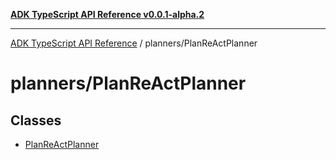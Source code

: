 [**ADK TypeScript API Reference v0.0.1-alpha.2**](../../README.md)

***

[ADK TypeScript API Reference](../../modules.md) / planners/PlanReActPlanner

# planners/PlanReActPlanner

## Classes

- [PlanReActPlanner](classes/PlanReActPlanner.md)
